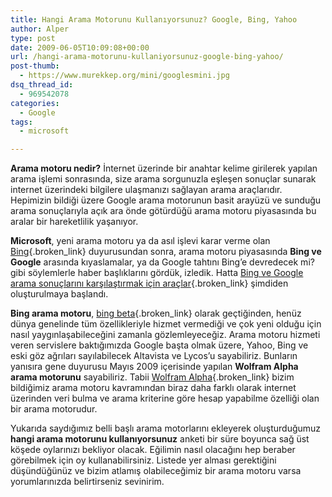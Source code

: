 ```yaml
---
title: Hangi Arama Motorunu Kullanıyorsunuz? Google, Bing, Yahoo
author: Alper
type: post
date: 2009-06-05T10:09:08+00:00
url: /hangi-arama-motorunu-kullaniyorsunuz-google-bing-yahoo/
post-thumb:
  - https://www.murekkep.org/mini/googlesmini.jpg
dsq_thread_id:
  - 969542078
categories:
  - Google
tags:
  - microsoft

---
```

**Arama motoru nedir?** İnternet üzerinde bir anahtar kelime girilerek yapılan arama işlemi sonrasında, size arama sorgunuzla eşleşen sonuçlar sunarak internet üzerindeki bilgilere ulaşmanızı sağlayan arama araçlarıdır. Hepimizin bildiği üzere Google arama motorunun basit arayüzü ve sunduğu arama sonuçlarıyla açık ara önde götürdüğü arama motoru piyasasında bu aralar bir hareketlilik yaşanıyor. 

**Microsoft**, yeni arama motoru ya da asıl işlevi karar verme olan [Bing][1]{.broken_link} duyurusundan sonra, arama motoru piyasasında **Bing ve Google** arasında kıyaslamalar, ya da Google tahtını Bing&#8217;e devredecek mi? gibi söylemlerle haber başlıklarını gördük, izledik. Hatta [Bing ve Google arama sonuçlarını karşılaştırmak için araçlar][2]{.broken_link} şimdiden oluşturulmaya başlandı.

**Bing arama motoru**, [bing beta][3]{.broken_link} olarak geçtiğinden, henüz dünya genelinde tüm özellikleriyle hizmet vermediği ve çok yeni olduğu için nasıl yaygınlaşabileceğini zamanla gözlemleyeceğiz. Arama motoru hizmeti veren servislere baktığımızda Google başta olmak üzere, Yahoo, Bing ve eski göz ağrıları sayılabilecek Altavista ve Lycos&#8217;u sayabiliriz. Bunların yanısıra gene duyurusu Mayıs 2009 içerisinde yapılan **Wolfram Alpha arama motorunu** sayabiliriz. Tabii [Wolfram Alpha][4]{.broken_link} bizim bildiğimiz arama motoru kavramından biraz daha farklı olarak internet üzerinden veri bulma ve arama kriterine göre hesap yapabilme özelliği olan bir arama motorudur. 

Yukarıda saydığımız belli başlı arama motorlarını ekleyerek oluşturduğumuz **hangi arama motorunu kullanıyorsunuz** anketi bir süre boyunca sağ üst köşede oylarınızı bekliyor olacak. Eğilimin nasıl olacağını hep beraber görebilmek için oy kullanabilirsiniz. Listede yer alması gerektiğini düşündüğünüz ve bizim atlamış olabileceğimiz bir arama motoru varsa yorumlarınızda belirtirseniz sevinirim.

 [1]: https://www.murekkep.org/microsoftun-yeni-arama-motoru-bing-ile-tanisalim-2898
 [2]: https://www.murekkep.org/bing-ve-google-arama-sonuclarini-karsilastirmak-icin-araclar-3296
 [3]: https://www.murekkep.org/microsoftun-yeni-arama-motoru-bing-beta-olarak-yayinda-3259
 [4]: https://www.murekkep.org/wolfram-alpha-arama-motoru-nedir-2815